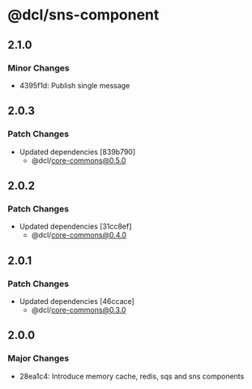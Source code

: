 # @dcl/sns-component

## 2.1.0

### Minor Changes

- 4395f1d: Publish single message

## 2.0.3

### Patch Changes

- Updated dependencies [839b790]
  - @dcl/core-commons@0.5.0

## 2.0.2

### Patch Changes

- Updated dependencies [31cc8ef]
  - @dcl/core-commons@0.4.0

## 2.0.1

### Patch Changes

- Updated dependencies [46ccace]
  - @dcl/core-commons@0.3.0

## 2.0.0

### Major Changes

- 28ea1c4: Introduce memory cache, redis, sqs and sns components

